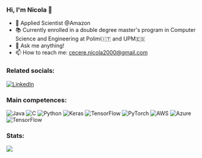 ### Hi, I'm Nicola 👋

- 💼 Applied Scientist @Amazon
- 📚 Currently enrolled in a double degree master's program in Computer Science and Engineering at Polimi🇮🇹 and UPM🇪🇸
- 💬 Ask me anything!
- 📫 How to reach me: cecere.nicola2000@gmail.com

### Related socials:
[![LinkedIn](https://img.shields.io/badge/LinkedIn-%230077B5.svg?logo=linkedin&logoColor=white)](https://www.linkedin.com/in/nicola-cecere-779185200/) 

### Main competences:
![Java](https://img.shields.io/badge/java-%23ED8B00.svg?style=for-the-badge&logo=java&logoColor=white)
![C](https://img.shields.io/badge/c-%2300599C.svg?style=for-the-badge&logo=c&logoColor=white) 
![Python](https://img.shields.io/badge/Python-FFD43B?style=for-the-badge&logo=python&logoColor=blue) 
![Keras](https://img.shields.io/badge/Keras-%23D00000.svg?style=for-the-badge&logo=Keras&logoColor=white)
![TensorFlow](https://img.shields.io/badge/TensorFlow-FF6F00?style=for-the-badge&logo=tensorflow&logoColor=white)
![PyTorch](https://img.shields.io/badge/PyTorch-EE4C2C?style=for-the-badge&logo=pytorch&logoColor=white)
![AWS](https://img.shields.io/badge/Amazon_AWS-FF9900?style=for-the-badge&logo=amazonaws&logoColor=white)
![Azure](https://img.shields.io/badge/Azure_DevOps-0078D7?style=for-the-badge&logo=azure-devops&logoColor=white)
![TensorFlow](https://img.shields.io/badge/Docker-2CA5E0?style=for-the-badge&logo=docker&logoColor=white)




### Stats:
![](https://github-readme-stats.vercel.app/api/top-langs/?username=nicola-cecere&theme=darcula&hide_border=true&include_all_commits=false&count_private=false&layout=compact)

<!--[![Nicola's Github stats](https://github-readme-stats.vercel.app/api?username=nicola-cecere&show_icons=true&theme=dark)](https://github.com/nicola-cecere)

<!--
**nicola-cecere/nicola-cecere** is a ✨ _special_ ✨ repository because its `README.md` (this file) appears on your GitHub profile.

Here are some ideas to get you started:

- 🔭 I’m currently working on ...
- 🌱 I’m currently learning ...
- 👯 I’m looking to collaborate on ...
- 🤔 I’m looking for help with ...
- 💬 Ask me about ...
- 📫 How to reach me: ...
- 😄 Pronouns: ...
- ⚡ Fun fact: ...
-->
